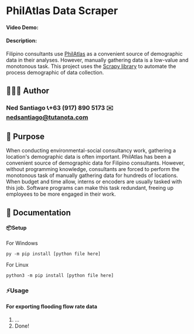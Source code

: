 # PhilAtlas Data Scraper

#### Video Demo: <URL HERE>

#### Description:
Filipino consultants use [PhilAtlas](https://www.philatlas.com/) as a convenient source of demographic data in their analyses. However, manually gathering data is a low-value and monotonous task. This project uses the [Scrapy library](https://scrapy.org/) to automate the process demographic of data collection.

## 🧑🏽‍💻 Author
### Ned Santiago  📞+63 (917) 890 5173  ✉️ [nedsantiago@tutanota.com](mailto:nedsantiago@tutanota.com)

## 🎯 Purpose

When conducting environmental-social consultancy work, gathering a location's demographic data is often important. PhilAtlas has been a convenient source of demographic data for Filipino consultants. However, without programming knowledge, consultants are forced to perform the monotonous task of manually gathering data for hundreds of locations. When budget and time allow, interns or encoders are usually tasked with this job. Software programs can make this task redundant, freeing up employees to be more engaged in their work.

## 📖 Documentation

#### 📦Setup

For Windows
```
py -m pip install [python file here]
```
For Linux
```
python3 -m pip install [python file here]
```


### ⚡Usage
#### For exporting flooding flow rate data
1) ...
5) Done!

